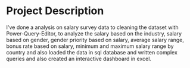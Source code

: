 # Project Description
I've done a analysis on salary survey data to cleaning the dataset with Power-Query-Editor, to analyze the salary based on the industry,
salary based on gender, gender priority based on salary, average salary range, bonus rate based on salary, minimum and maximum salary range 
by country and also loaded the data in sql database and written complex queries and also created an interactive dashboard in excel. 
